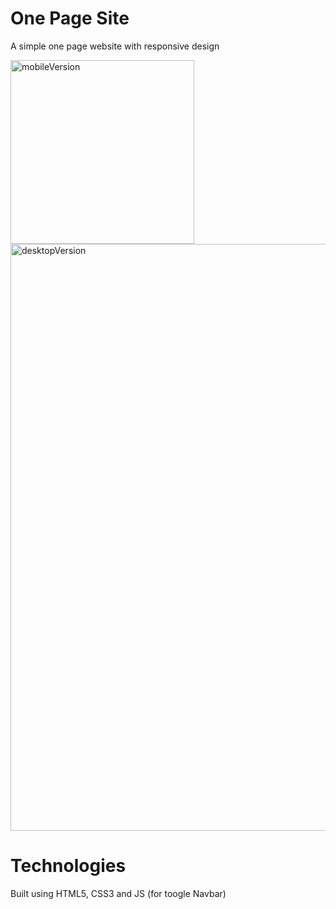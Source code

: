 <h1>One Page Site</h1>
<p>A simple one page website with responsive design</p>
<img width="294" alt="mobileVersion" src="https://user-images.githubusercontent.com/50706289/58581215-aac03680-8257-11e9-8ea2-2ba91f0968da.png">
<img width="939" alt="desktopVersion" src="https://user-images.githubusercontent.com/50706289/58581364-0db1cd80-8258-11e9-90b4-2eb19d69ea61.png">

<h1>Technologies</h1>
<p>Built using HTML5, CSS3 and JS (for toogle Navbar)</p>
